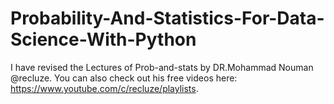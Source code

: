 # Probability-And-Statistics-For-Data-Science-With-Python
I have revised the Lectures of Prob-and-stats by DR.Mohammad Nouman @recluze. You can also check out his free videos here: https://www.youtube.com/c/recluze/playlists.
